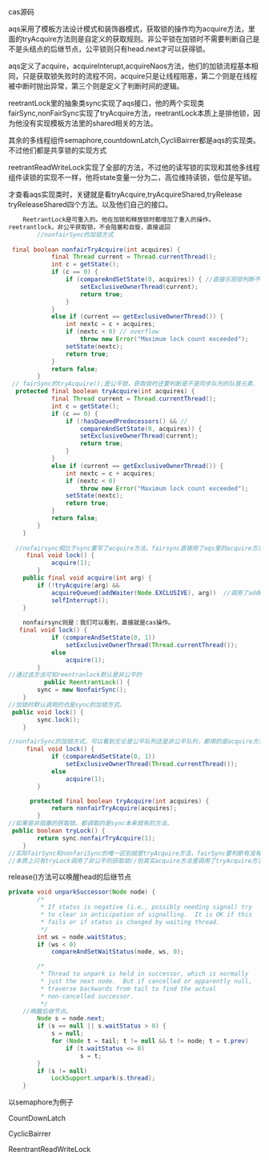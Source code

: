 cas源码

​	aqs采用了模板方法设计模式和装饰器模式，获取锁的操作均为acquire方法，里面的tryAcquire方法则是自定义的获取规则。非公平锁在加锁时不需要判断自己是不是头结点的后继节点，公平锁则只有head.next才可以获得锁。

​	aqs定义了acquire，acquireInterupt,acquireNaos方法，他们的加锁流程基本相同，只是获取锁失败时的流程不同，acquire只是让线程阻塞，第二个则是在线程被中断时抛出异常，第三个则是定义了判断时间的逻辑。

​	reetrantLock里的抽象类sync实现了aqs接口，他的两个实现类fairSync,nonFairSync实现了tryAcquire方法，reetrantLock本质上是排他锁，因为他没有实现模板方法里的shared相关的方法。

​	其余的多线程组件semaphore,countdownLatch,CycliBairrer都是aqs的实现类。不过他们都是共享锁的实现方式

​	reetrantReadWriteLock实现了全部的方法，不过他的读写锁的实现和其他多线程组件读锁的实现不一样，他将state变量一分为二，高位维持读锁，低位是写锁。

才查看aqs实现类时，关键就是看tryAcquire,tryAcquireShared,tryRelease tryReleaseShared四个方法。以及他们自己的接口。

```java
	ReetrantLock是可重入的。他在加锁和释放锁时都增加了重入的操作。
reetrantlock，非公平获取锁，不会阻塞和自旋，直接返回
        //nonfairSync的加锁方式
     
 final boolean nonfairTryAcquire(int acquires) {
            final Thread current = Thread.currentThread();
            int c = getState();
            if (c == 0) {
                if (compareAndSetState(0, acquires)) { //直接乐观锁判断不用加阻塞队列
                    setExclusiveOwnerThread(current);
                    return true;
                }
            }
            else if (current == getExclusiveOwnerThread()) {
                int nextc = c + acquires;
                if (nextc < 0) // overflow
                    throw new Error("Maximum lock count exceeded");
                setState(nextc);
                return true;
            }
            return false;
        }
 // fairSync的tryAcquire();是公平锁，获取锁时还要判断是不是同步队列的队首元素.
  protected final boolean tryAcquire(int acquires) {
            final Thread current = Thread.currentThread();
            int c = getState();
            if (c == 0) {
                if (!hasQueuedPredecessors() && //
                    compareAndSetState(0, acquires)) {
                    setExclusiveOwnerThread(current);
                    return true;
                }
            }
            else if (current == getExclusiveOwnerThread()) {
                int nextc = c + acquires;
                if (nextc < 0)
                    throw new Error("Maximum lock count exceeded");
                setState(nextc);
                return true;
            }
            return false;
        }
    }
  
  //nofairsync相比于sync重写了acquire方法，fairsync直接用了aqs里的acquire方法，即阻塞的，公平的获取锁
     final void lock() {
            acquire(1);
        }
    public final void acquire(int arg) {
        if (!tryAcquire(arg) &&
            acquireQueued(addWaiter(Node.EXCLUSIVE), arg))  //调用了addWaiter方法，将当前节点加入同步队列里
            selfInterrupt();
    }
    
    nonfairsync则是：我们可以看到，直接就是cas操作。
   final void lock() {
            if (compareAndSetState(0, 1))
                setExclusiveOwnerThread(Thread.currentThread());
            else
                acquire(1);
        }
//通过该方法可知reentranlock默认是非公平的
          public ReentrantLock() {
        sync = new NonfairSync();
    }
//加锁时默认调用的也是sync的加锁方式。
 public void lock() {
        sync.lock();
    }

//nonfairSync的加锁方式，可以看到无论是公平队列还是非公平队列，都用的是acquire方法，即阻塞的等待锁。
     final void lock() {
            if (compareAndSetState(0, 1))
                setExclusiveOwnerThread(Thread.currentThread());
            else
                acquire(1);
        }

      protected final boolean tryAcquire(int acquires) {
            return nonfairTryAcquire(acquires);
        } 
//如果是非阻塞的获取锁。都调取的是sync本来就有的方法。
 public boolean tryLock() {
        return sync.nonfairTryAcquire(1);
    }
//实际fairSync和nonfariSync的唯一区别就是tryAcquire方法，fairSync要判断有没有前驱节点。
//本质上只有tryLock调用了非公平的获取锁//但其实acquire方法里调用了tryAcquire方法，这样就有区别了。因此还是有区别的。非公平队列调用的都是乐观方法，公平队列调用的都是需要判断钱去节点的。因为他们调用的都是acquire方法，acquire作为模板方法，里面调用了子类实现的的tryAcquire()方法，而
```





release()方法可以唤醒head的后继节点

```java
private void unparkSuccessor(Node node) {
        /*
         * If status is negative (i.e., possibly needing signal) try
         * to clear in anticipation of signalling.  It is OK if this
         * fails or if status is changed by waiting thread.
         */
        int ws = node.waitStatus;
        if (ws < 0)
            compareAndSetWaitStatus(node, ws, 0);

        /*
         * Thread to unpark is held in successor, which is normally
         * just the next node.  But if cancelled or apparently null,
         * traverse backwards from tail to find the actual
         * non-cancelled successor.
         */
    //唤醒后继节点。
        Node s = node.next;
        if (s == null || s.waitStatus > 0) {
            s = null;
            for (Node t = tail; t != null && t != node; t = t.prev)
                if (t.waitStatus <= 0)
                    s = t;
        }
        if (s != null)
            LockSupport.unpark(s.thread);
    }

```

以semaphore为例子

CountDownLatch

CyclicBairrer

ReentrantReadWriteLock